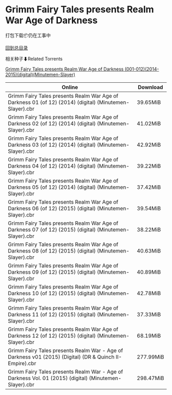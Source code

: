 # Grimm Fairy Tales presents Realm War Age of Darkness

打包下载📦仍在工事中

[回到总目录](/Catalogs.md)







相关种子⬇Related Torrents

[Grimm Fairy Tales presents Realm War Age of Darkness (001-012)(2014-2015)(digital)(Minutemen-Slayer)](https://github.com/alicewish/markdown/blob/master/torrent/Grimm-Fairy-Tales-presents-Realm-War-Age-of-Darkness--001-012--2014-2015--digital--Minutemen-Slayer.md)

Online | Download
--- | ---
Grimm Fairy Tales presents Realm War Age of Darkness 01 (of 12) (2014) (digital) (Minutemen-Slayer).cbr | 39.65MiB
Grimm Fairy Tales presents Realm War Age of Darkness 02 (of 12) (2014) (digital) (Minutemen-Slayer).cbr | 41.02MiB
Grimm Fairy Tales presents Realm War Age of Darkness 03 (of 12) (2014) (digital) (Minutemen-Slayer).cbr | 42.92MiB
Grimm Fairy Tales presents Realm War Age of Darkness 04 (of 12) (2014) (digital) (Minutemen-Slayer).cbr | 39.22MiB
Grimm Fairy Tales presents Realm War Age of Darkness 05 (of 12) (2014) (digital) (Minutemen-Slayer).cbr | 37.42MiB
Grimm Fairy Tales presents Realm War Age of Darkness 06 (of 12) (2015) (digital) (Minutemen-Slayer).cbr | 39.54MiB
Grimm Fairy Tales presents Realm War Age of Darkness 07 (of 12) (2015) (digital) (Minutemen-Slayer).cbr | 38.22MiB
Grimm Fairy Tales presents Realm War Age of Darkness 08 (of 12) (2015) (digital) (Minutemen-Slayer).cbr | 40.63MiB
Grimm Fairy Tales presents Realm War Age of Darkness 09 (of 12) (2015) (digital) (Minutemen-Slayer).cbr | 40.89MiB
Grimm Fairy Tales presents Realm War Age of Darkness 10 (of 12) (2015) (digital) (Minutemen-Slayer).cbr | 42.78MiB
Grimm Fairy Tales presents Realm War Age of Darkness 11 (of 12) (2015) (digital) (Minutemen-Slayer).cbr | 37.33MiB
Grimm Fairy Tales presents Realm War Age of Darkness 12 (of 12) (2015) (digital) (Minutemen-Slayer).cbr | 68.19MiB
Grimm Fairy Tales presents Realm War - Age of Darkness v01 (2015) (Digital) (DR & Quinch II-Empire).cbr | 277.99MiB
Grimm Fairy Tales presents Realm War - Age of Darkness Vol. 01 (2015) (digital) (Minutemen-Slayer).cbr | 298.47MiB